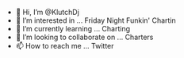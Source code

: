- 👋 Hi, I’m @KlutchDj
- 👀 I’m interested in ... Friday Night Funkin' Chartin
- 🌱 I’m currently learning ... Charting
- 💞️ I’m looking to collaborate on ... Charters 
- 📫 How to reach me ... Twitter 

<!---
KlutchDj/KlutchDj is a ✨ special ✨ repository because its `README.md` (this file) appears on your GitHub profile.
You can click the Preview link to take a look at your changes.
--->
